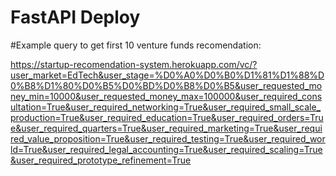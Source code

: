 # FastAPI Deploy


#Example query to get first 10 venture funds recomendation:

https://startup-recomendation-system.herokuapp.com/vc/?user_market=EdTech&user_stage=%D0%A0%D0%B0%D1%81%D1%88%D0%B8%D1%80%D0%B5%D0%BD%D0%B8%D0%B5&user_requested_money_min=10000&user_requested_money_max=100000&user_required_consultation=True&user_required_networking=True&user_required_small_scale_production=True&user_required_education=True&user_required_orders=True&user_required_quarters=True&user_required_marketing=True&user_required_value_proposition=True&user_required_testing=True&user_required_world=True&user_required_legal_accounting=True&user_required_scaling=True&user_required_prototype_refinement=True